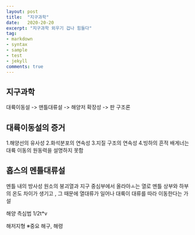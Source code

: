 ```yaml
---
layout: post
title:  "지구과학"
date:   2020-20-20
excerpt: "지구과학 외우기 겁나 힘들다"
tag:
- markdown 
- syntax
- sample
- test
- jekyll
comments: true
---
```


## 지구과학

대륙이동설 -> 맨틀대류설 -> 해양저 확장성 -> 판 구조론

## 대륙이동설의 증거
1.해양선의 유사성
2.화석분포의 연속성
3.지질 구조의 연속성
4.빙하의 흔적
배게너는 대륙 이동의 원동력을 설명하지 못함

## 홉스의 멘틀대류설
멘틀 내의 방사성 원소의 붕괴열과 지구 중심부에서 올라아ㅗ는 열로 멘틀 상부와 하부의 온도 차이가 생기고 , 그 때문에 열대류가 일어나 대륙이 대류를 따라 이동한다는 가설

해양 측심법
1/2t*v

해저지형
※중요 해구, 해령


